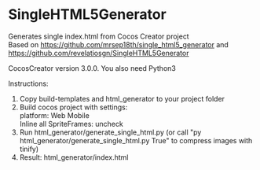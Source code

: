 # SingleHTML5Generator

Generates single index.html from Cocos Creator project<br/>
Based on https://github.com/mrsep18th/single_html5_generator and https://github.com/revelatiosgn/SingleHTML5Generator

CocosCreator version 3.0.0. You also need Python3

Instructions:
1. Copy build-templates and html_generator to your project folder
2. Build cocos project with settings:<br/>
platform: Web Mobile<br/>
Inline all SpriteFrames: uncheck
3. Run html_generator/generate_single_html.py (or call "py html_generator/generate_single_html.py True" to compress images with tinify)
4. Result: html_generator/index.html
